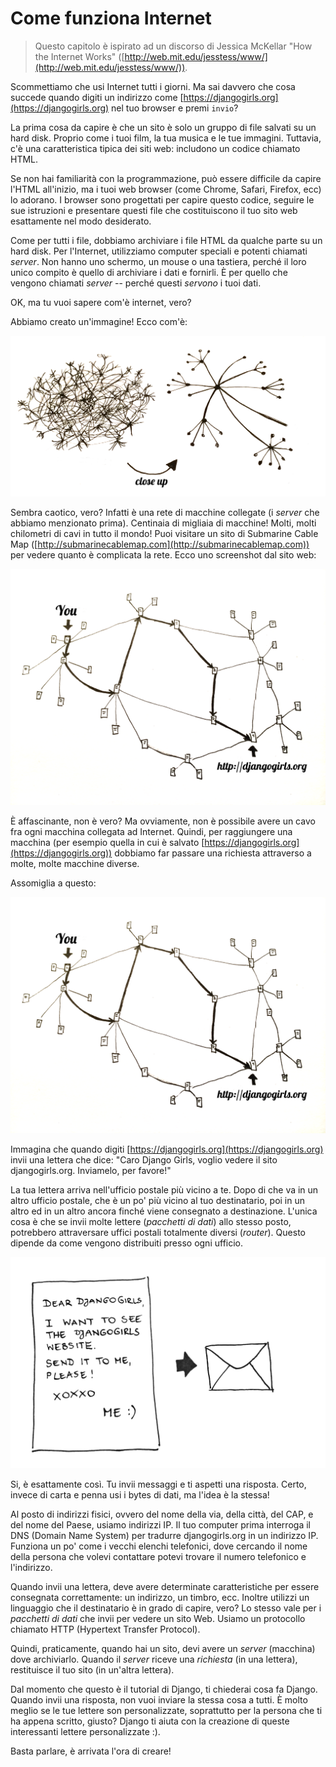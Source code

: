# Come funziona Internet

> Questo capitolo è ispirato ad un discorso di Jessica McKellar "How the Internet Works" ([http://web.mit.edu/jesstess/www/](http://web.mit.edu/jesstess/www/)).

Scommettiamo che usi Internet tutti i giorni. Ma sai davvero che cosa succede quando digiti un indirizzo come [https://djangogirls.org](https://djangogirls.org) nel tuo browser e premi `invio`?

La prima cosa da capire è che un sito è solo un gruppo di file salvati su un hard disk. Proprio come i tuoi film, la tua musica e le tue immagini. Tuttavia, c'è una caratteristica tipica dei siti web: includono un codice chiamato HTML.

Se non hai familiarità con la programmazione, può essere difficile da capire l'HTML all'inizio, ma i tuoi web browser (come Chrome, Safari, Firefox, ecc) lo adorano. I browser sono progettati per capire questo codice, seguire le sue istruzioni e presentare questi file che costituiscono il tuo sito web esattamente nel modo desiderato.

Come per tutti i file, dobbiamo archiviare i file HTML da qualche parte su un hard disk. Per l'Internet, utilizziamo computer speciali e potenti chiamati _server_. Non hanno uno schermo, un mouse o una tastiera, perché il loro unico compito è quello di archiviare i dati e fornirli. È per quello che vengono chiamati _server_ -- perché questi _servono_ i tuoi dati.

OK, ma tu vuoi sapere com'è internet, vero?

Abbiamo creato un'immagine! Ecco com'è:

![Internet](images/internet_1.png)

Sembra caotico, vero? Infatti è una rete di macchine collegate (i _server_ che abbiamo menzionato prima). Centinaia di migliaia di macchine! Molti, molti chilometri di cavi in tutto il mondo! Puoi visitare un sito di Submarine Cable Map ([http://submarinecablemap.com](http://submarinecablemap.com)) per vedere quanto è complicata la rete. Ecco uno screenshot dal sito web:

![Submarine](/how_the_internet_works/images/internet_2.png)

È affascinante, non è vero? Ma ovviamente, non è possibile avere un cavo fra ogni macchina collegata ad Internet. Quindi, per raggiungere una macchina (per esempio quella in cui è salvato [https://djangogirls.org](https://djangogirls.org)) dobbiamo far passare una richiesta attraverso a molte, molte macchine diverse.

Assomiglia a questo:

![Macchine](images/internet_2.png)

Immagina che quando digiti [https://djangogirls.org](https://djangogirls.org) invii una lettera che dice: "Caro Django Girls, voglio vedere il sito djangogirls.org. Inviamelo, per favore!"

La tua lettera arriva nell'ufficio postale più vicino a te. Dopo di che va in un altro ufficio postale, che è un po' più vicino al tuo destinatario, poi in un altro ed in un altro ancora finché viene consegnato a destinazione. L'unica cosa è che se invii molte lettere (_pacchetti di dati_) allo stesso posto, potrebbero attraversare uffici postali totalmente diversi (_router_). Questo dipende da come vengono distribuiti presso ogni ufficio.

![lettera](images/internet_4.png)

Si, è esattamente così. Tu invii messaggi e ti aspetti una risposta. Certo, invece di carta e penna usi i bytes di dati, ma l'idea è la stessa!

Al posto di indirizzi fisici, ovvero del nome della via, della città, del CAP, e del nome del Paese, usiamo indirizzi IP. Il tuo computer prima interroga il DNS (Domain Name System) per tradurre djangogirls.org in un indirizzo IP. Funziona un po' come i vecchi elenchi telefonici, dove cercando il nome della persona che volevi contattare potevi trovare il numero telefonico e l'indirizzo.

Quando invii una lettera, deve avere determinate caratteristiche per essere consegnata correttamente: un indirizzo, un timbro, ecc. Inoltre utilizzi un linguaggio che il destinatario è in grado di capire, vero? Lo stesso vale per i _pacchetti di dati_ che invii per vedere un sito Web. Usiamo un protocollo chiamato HTTP (Hypertext Transfer Protocol).

Quindi, praticamente, quando hai un sito, devi avere un _server_ (macchina) dove archiviarlo. Quando il _server_ riceve una _richiesta_ (in una lettera), restituisce il tuo sito (in un'altra lettera).

Dal momento che questo è il tutorial di Django, ti chiederai cosa fa Django. Quando invii una risposta, non vuoi inviare la stessa cosa a tutti. È molto meglio se le tue lettere son personalizzate, soprattutto per la persona che ti ha appena scritto, giusto? Django ti aiuta con la creazione di queste interessanti lettere personalizzate :).

Basta parlare, è arrivata l'ora di creare!
